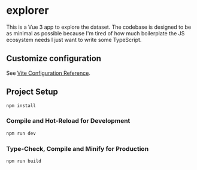 # explorer

This is a Vue 3 app to explore the dataset. The codebase is designed to be as minimal as possible because I'm tired
of how much boilerplate the JS ecosystem needs I just want to write some TypeScript.

## Customize configuration

See [Vite Configuration Reference](https://vitejs.dev/config/).

## Project Setup

```sh
npm install
```

### Compile and Hot-Reload for Development

```sh
npm run dev
```

### Type-Check, Compile and Minify for Production

```sh
npm run build
```
